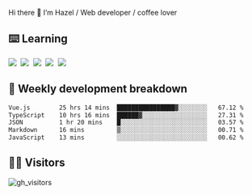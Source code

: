 
Hi there 👋 I’m Hazel / Web developer / coffee lover

## ⌨️ Learning

<samp>
 <a href="https://github.com/vuejs/core"><img src="https://api.iconify.design/logos:vue.svg" /></a>
  <a href="https://github.com/vuejs/core"><img src="https://api.iconify.design/logos:react.svg" /></a>
  <a href="https://github.com/vitejs/vite"><img src="https://api.iconify.design/logos:vitejs.svg" /></a>
  <a href="https://github.com/microsoft/TypeScript"><img src="https://api.iconify.design/logos:typescript-icon.svg" /></a> 
  <a href="https://github.com/unocss/unocss"><img src="https://api.iconify.design/logos:unocss.svg" /></a>
  

</samp>


## 🦀 Weekly development breakdown

<!--START_SECTION:waka-->

```txt
Vue.js        25 hrs 14 mins  ████████████████▓░░░░░░░░   67.12 %
TypeScript    10 hrs 16 mins  ██████▓░░░░░░░░░░░░░░░░░░   27.31 %
JSON          1 hr 20 mins    █░░░░░░░░░░░░░░░░░░░░░░░░   03.57 %
Markdown      16 mins         ▒░░░░░░░░░░░░░░░░░░░░░░░░   00.71 %
JavaScript    13 mins         ░░░░░░░░░░░░░░░░░░░░░░░░░   00.62 %
```

<!--END_SECTION:waka-->
## 👬🏻 Visitors

![gh_visitors](https://profile-counter.glitch.me/Hazel-Lin/count.svg)

